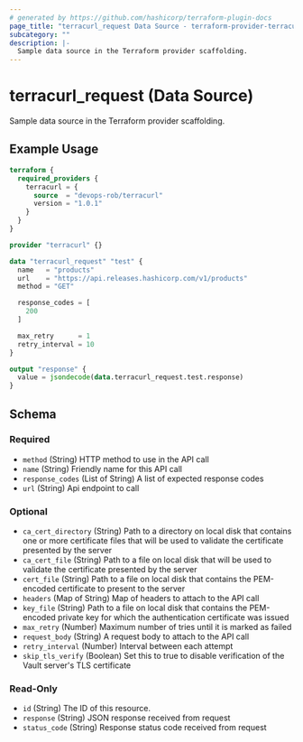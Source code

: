 ```yaml
---
# generated by https://github.com/hashicorp/terraform-plugin-docs
page_title: "terracurl_request Data Source - terraform-provider-terracurl"
subcategory: ""
description: |-
  Sample data source in the Terraform provider scaffolding.
---
```


# terracurl_request (Data Source)

Sample data source in the Terraform provider scaffolding.

## Example Usage

```terraform
terraform {
  required_providers {
    terracurl = {
      source  = "devops-rob/terracurl"
      version = "1.0.1"
    }
  }
}

provider "terracurl" {}

data "terracurl_request" "test" {
  name   = "products"
  url    = "https://api.releases.hashicorp.com/v1/products"
  method = "GET"

  response_codes = [
    200
  ]

  max_retry      = 1
  retry_interval = 10
}

output "response" {
  value = jsondecode(data.terracurl_request.test.response)
}
```

<!-- schema generated by tfplugindocs -->
## Schema

### Required

- `method` (String) HTTP method to use in the API call
- `name` (String) Friendly name for this API call
- `response_codes` (List of String) A list of expected response codes
- `url` (String) Api endpoint to call

### Optional

- `ca_cert_directory` (String) Path to a directory on local disk that contains one or more certificate files that will be used to validate the certificate presented by the server
- `ca_cert_file` (String) Path to a file on local disk that will be used to validate the certificate presented by the server
- `cert_file` (String) Path to a file on local disk that contains the PEM-encoded certificate to present to the server
- `headers` (Map of String) Map of headers to attach to the API call
- `key_file` (String) Path to a file on local disk that contains the PEM-encoded private key for which the authentication certificate was issued
- `max_retry` (Number) Maximum number of tries until it is marked as failed
- `request_body` (String) A request body to attach to the API call
- `retry_interval` (Number) Interval between each attempt
- `skip_tls_verify` (Boolean) Set this to true to disable verification of the Vault server's TLS certificate

### Read-Only

- `id` (String) The ID of this resource.
- `response` (String) JSON response received from request
- `status_code` (String) Response status code received from request
